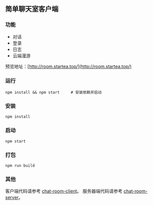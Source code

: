 ## 简单聊天室客户端

### 功能

- 对话
- 登录
- 日志
- 云端漫游

预览地址：[http://room.startea.top/](http://room.startea.top/)

### 运行

```
npm install && npm start     # 安装依赖并启动
```

### 安装

```
npm install
```

### 启动

```
npm start
```

### 打包

```
npm run build
```

### 其他

客户端代码请参考 [chat-room-client](https://github.com/OnZeng/chat-room-client)。
服务器端代码请参考 [chat-room-server](https://github.com/OnZeng/chat-room-server)。

